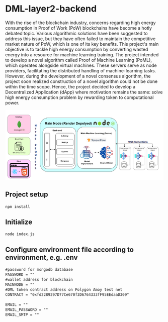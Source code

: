 # DML-layer2-backend

With the rise of the blockchain industry, concerns regarding high energy consumption in Proof of Work (PoW) blockchains have become a hotly debated topic. Various algorithmic solutions have been suggested to address this issue, but they have often failed to maintain the competitive market nature of PoW, which is one of its key benefits. This project's main objective is to tackle high energy consumption by converting wasted energy into a resource for machine learning training. The project intended to develop a novel algorithm called Proof of Machine Learning (PoML), which operates alongside virtual machines. These servers serve as node providers, facilitating the distributed handling of machine-learning tasks. However, during the development of a novel consensus algorithm, the project soon realized construction of a novel algorithm could not be done within the time scope.  Hence, the project decided to develop a Decentralized Application (dApp) where motivation remains the same: solve high energy consumption problem by rewarding token to computational power.

<div align="center">
	<img src="./Picture1.png">
</div>

## Project setup
```
npm install
```
## Initialize
```
node index.js
```
## Configure environment file according to environment, e.g. .env 
```
#password for mongodb database
PASSWORD = ""
#wallet address for blockchain
MAINNODE = ""
#DML token contract address on Polygon Amoy test net
CONTRACT = "0xfd2289297D77Ce670f3D6764333fF95EEdaaD309"

EMAIL = ""
EMAIL_PASSWORD = ""
EMAIL_SMTP = ""
```

